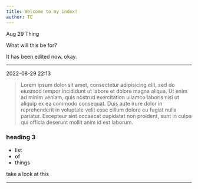 ```yaml
---
title: Welcome to my index!
author: TC
---
```


Aug 29 Thing

What will this be for?

It has been edited now. okay. 

---

2022-08-29 22:13


> Lorem ipsum dolor sit amet, consectetur adipisicing elit, sed do eiusmod tempor incididunt ut labore et dolore magna aliqua. Ut enim ad minim veniam, quis nostrud exercitation ullamco laboris nisi ut aliquip ex ea commodo consequat. Duis aute irure dolor in reprehenderit in voluptate velit esse cillum dolore eu fugiat nulla pariatur. Excepteur sint occaecat cupidatat non proident, sunt in culpa qui officia deserunt mollit anim id est laborum.

### heading 3

- list
- of
- things

take a look at this

---

